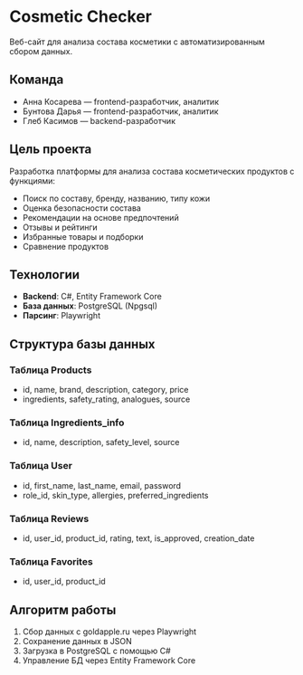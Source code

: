 # Cosmetic Checker

Веб-сайт для анализа состава косметики с автоматизированным сбором данных.

## Команда
- Анна Косарева — frontend-разработчик, аналитик
- Бунтова Дарья — frontend-разработчик, аналитик
- Глеб Касимов — backend-разработчик

## Цель проекта
Разработка платформы для анализа состава косметических продуктов с функциями:
- Поиск по составу, бренду, названию, типу кожи
- Оценка безопасности состава
- Рекомендации на основе предпочтений
- Отзывы и рейтинги
- Избранные товары и подборки
- Сравнение продуктов

## Технологии
- **Backend**: C#, Entity Framework Core
- **База данных**: PostgreSQL (Npgsql)
- **Парсинг**: Playwright

## Структура базы данных

### Таблица Products
- id, name, brand, description, category, price
- ingredients, safety_rating, analogues, source

### Таблица Ingredients_info
- id, name, description, safety_level, source

### Таблица User
- id, first_name, last_name, email, password
- role_id, skin_type, allergies, preferred_ingredients

### Таблица Reviews
- id, user_id, product_id, rating, text, is_approved, creation_date

### Таблица Favorites
- id, user_id, product_id

## Алгоритм работы
1. Сбор данных с goldapple.ru через Playwright
2. Сохранение данных в JSON
3. Загрузка в PostgreSQL с помощью C#
4. Управление БД через Entity Framework Core